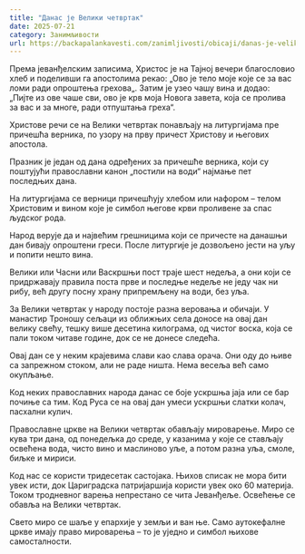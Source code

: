 ```yaml
---
title: "Данас је Велики четвртак"
date: 2025-07-21
category: Занимљивости
url: https://backapalankavesti.com/zanimljivosti/obicaji/danas-je-veliki-cetvrtak-jk/
---
```


Према јеванђелским записима, Христос је на Тајној вечери благословио хлеб и поделивши га апостолима рекао: „Ово је тело моје које се за вас ломи ради опроштења грехова„. Затим је узео чашу вина и додао: „Пијте из ове чаше сви, ово је крв моја Новога завета, која се пролива за вас и за многе, ради отпуштања греха“.

Христове речи се на Велики четвртак понављају на литургијама пре причешћа верника, по узору на прву причест Христову и његових апостола.

Празник је један од дана одређених за причешће верника, који су поштујући православни канон „постили на води“ најмање пет последњих дана.

На литургијама се верници причешћују хлебом или нафором – телом Христовим и вином које је симбол његове крви проливене за спас људског рода.

Народ верује да и највећим грешницима који се причесте на данашњи дан бивају опроштени греси. После литургије је дозвољено јести на уљу и попити нешто вина.

Велики или Часни или Васкршњи пост траје шест недеља, а они који се придржавају правила поста прве и последње недеље не једу чак ни рибу, већ другу посну храну припремљену на води, без уља.

За Велики четвртак у народу постоје разна веровања и обичаји. У манастир Троношу сељаци из оближњих села доносе на овај дан велику свећу, тешку више десетина килограма, од чистог воска, која се пали током читаве године, док се не донесе следећа.

Oвај дан се у неким крајевима слави као слава орача. Они оду до њиве са запрежном стоком, али не раде ништа. Нема весеља већ само окупљање.

Код неких православних народа данас се боје ускршња јаја или се бар почиње са тим. Код Руса се на овај дан умеси ускршњи слатки колач, пасхални кулич.

Православне цркве на Велики четвртак обављају мироварење. Миро се кува три дана, од понедељка до среде, у казанима у које се стављају освећена вода, чисто вино и маслиново уље, а потом разна уља, смоле, биљке и мириси.

Код нас се користи тридесетак састојака. Њихов списак не мора бити увек исти, док Цариградска патријаршија користи увек око 60 материја. Током тродневног варења непрестано се чита Јеванђеље. Освећење се обавља на Велики четвртак.

Свето миро се шаље у епархије у земљи и ван ње. Само аутокефалне цркве имају право мироварења – то је уједно и симбол њихове самосталности.
